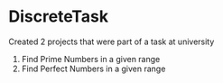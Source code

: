 # DiscreteTask

Created 2 projects that were part of a task at university
1) Find Prime Numbers in a given range
2) Find Perfect Numbers in a given range
